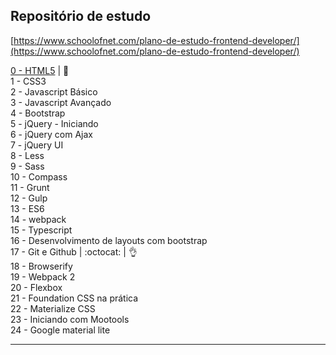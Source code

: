 ## Repositório de estudo

[https://www.schoolofnet.com/plano-de-estudo-frontend-developer/](https://www.schoolofnet.com/plano-de-estudo-frontend-developer/)

[0 - HTML5](https://github.com/josemalcher/SchoolOfNet-plano-de-estudo-frontend-developer/tree/master/01-HTML5) |  :eyes:  
1 - CSS3  
2 - Javascript Básico  
3 - Javascript Avançado    
4 - Bootstrap  
5 - jQuery - Iniciando  
6 - jQuery com Ajax  
7 - jQuery UI  
8 - Less  
9 - Sass  
10 - Compass  
11 - Grunt  
12 - Gulp  
13 - ES6  
14 - webpack      
15 - Typescript  
16 - Desenvolvimento de layouts com bootstrap  
17 - Git e Github | :octocat: | :ok_hand:   
18 - Browserify  
19 - Webpack 2  
20 - Flexbox  
21 - Foundation CSS na prática    
22 - Materialize CSS  
23 - Iniciando com Mootools  
24 - Google material lite  

---

